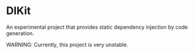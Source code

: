 # DIKit

An experimental project that provides static dependency injection by code generation.

WARNING: Currently, this project is very unstable.
